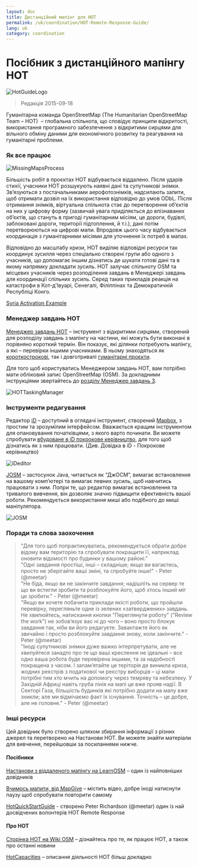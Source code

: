 ```yaml
---
layout: doc
title: Дистанційний мапінг для HOT  
permalink: /uk/coordination/HOT-Remote-Response-Guide/ 
lang: uk
category: coordination
---
```


# Посібник з дистанційного мапінгу HOT   

![HotGuideLogo](/images/hot-logo.png)  

> Редакція 2015-09-18  

Гуманітарна команда OpenStreetMap (The Humanitarian OpenStreetMap Team – HOT)  – глобальна спільнота, що сповідує принципи відкритості, використання програмного забезпечення з відкритими сирцями для вільного обміну даними для економічного розвитку та реагування на гуманітарні проблеми.  

### Як все працює 

![MissingMapsProcess](http://hot.openstreetmap.org/sites/default/files/styles/large/public/process.png?itok=jlAYWov0)  

Більшість робіт в проєктах HOT відбувається віддалено. Після ударів стихії, учасники HOT розшукують наявні дані та супутникові знімки. Зв’язуються з постачальниками аерофотознімків, надсилають запити, щоб отримати дозвіл на їх використання відповідно до умов ODbL. Після отримання знімків, віртуальна спільнота стає до перетворення об’єктів на них у цифрову форму (зазвичай увага приділяється до впізнаваних об’єктів, що стануть в пригоді гуманітарним місіям, це дороги, будівлі, заблоковані дороги, території підтоплення, й т.і.), дані потім перетворюються на цифрові мапи. Впродовж цього часу відбувається координація з гуманітарними місіями для уточнення їх потреб в мапах.  

Відповідно до масштабу кризи, HOT виділяє відповідні ресурси так координує зусилля через спеціально створені групи або одного з учасників, що допомагає іншим дізнатись де шукати готові дані та в якому напрямку докладати зусиль. HOT залучає спільноту OSM та місцевих учасників через розподілення завдань в Менеджері завдань для координації спільних зусиль. Серед таких прикладів реакція на катастрофи в Кот-д'Івуарі, Сенегалі, Філіппінах та Демократичній Республіці Конго.  

[Syria Activation Example](http://hot.openstreetmap.org/updates/2013-01-28_syria_activation)  

### Менеджер завдань HOT 

[Менеджер завдань HOT](http://tasks.hotosm.org/) – інструмент з відкритими сирцями, створений для розподілу завдань з мапінгу на частини, які можуть бути виконані в порівняно короткий термін. Він показує, які ділянки потребують мапінгу, а які – перевірки іншими учасниками. В ньому знаходяться як [короткострокові](http://wiki.openstreetmap.org/wiki/HOT_activation), так і довготривалі [гуманітарні проєкти](http://hot.openstreetmap.org/projects).  

Для того щоб користуватись Менеджером завдань HOT, вам потрібно мати обліковий запис OpenStreetMap (OSM). За докладними інструкціями звертайтесь до [розділу Менеджер завдань 3](http://learnosm.org/uk/coordination/tasking-manager3/).  

![HOTTaskingManager](http://hot.openstreetmap.org/sites/default/files/styles/large/public/task_manager_v2_screenshot_CAR_example.png?itok=Q35ytxKl)  

### Інструменти редагування 

Редактор [iD](/uk/beginner/id-editor/) – доступний в оглядачі інструмент, створений [Mapbox](https://www.mapbox.com/), з простим та зрозумілим інтерфейсом. Вважається кращим інструментом для опановування початківцями, з якого варто починати. Ви можете спробувати [вбудоване в iD покрокове керівництво](https://preview.ideditor.com/release#walkthrough=true), для того щоб дізнатись як з ним працювати. (Див. Довідка в iD - Покрокове керівництво)  

![iDeditor](https://blog.openstreetmap.org/wp-content/uploads/2013/08/id-editor-sotm-us-2013-venue-screenshot.png)  


[JOSM](https://josm.openstreetmap.de/) – застосунок Java, читається як “ДжОСМ”, вимагає встановлення на вашому комп’ютері та вимагає певних зусиль, щоб навчитись працювати з ним. Попри те, що редактор вимагає встановлення та тривалого вивчення, він дозволяє значно підвищити ефективність вашої роботи. Рекомендується використання миші або подібного до миші маніпулятора.  

![JOSM](http://njgeo.org/wp-content/uploads/2010/07/josm_osm_editor.png)  

### Поради та слова заохочення

> "Для того щоб попрактикуватись, рекомендується обрати добре відому вам територію та спробувати покращити її, наприклад оновити відомості про будинки у вашому районі."  
> "Одні завдання простіші, інші – складніше; якщо ви вагаєтесь, просто не зберігайте ваші зміні, та спробуйте інше!" - Peter (@meetar)  
> "Не біда, якщо ви не закінчите завдання; надішліть на сервер те що ви встигли зробити та розблокуйте його, щоб хтось інший міг це зробити." - Peter (@meetar)  
> "Якщо ви хочете побачити приклади якісті роботи, що пройшли перевірку, перегляньте одне із зелених «затверджених» завдань. Не хвилюйтесь, натискання кнопки "Переглянути роботу" ("Review the work") не зобов’язує вас ні до чого – воно просто блокує завдання так, ніби ви його редагуєте. Завантажте його як звичайно і просто розблокуйте завдання знову, коли закінчите." - Peter (@meetar)  
> "Іноді супутникові знімки дуже важко інтерпретувати, але не хвилуйтеся занадто про те що ваші креслення не ідеальні – все одно ваша робота буде перевірена іншими, та за надобності покращена з часом. І запам’ятайте це теріторія де виникла криза, жодних реєстрів з податкової чи реєстру виборців – ці мапи потрібні тим хто мчить на допомогу через темряву та небезпеку. У Західній Африці навіть груба лінія на мапі це вже прояв надії. В Секторі Газа, більшість будинків які потрібно додати на мапу вже зникли; але ми відмічаємо факт їх існування. Точність – це добре, але не головне." - Peter (@meetar)  
 
### Інші ресурси 

Цей довідник було створено шляхом збирання інформації з різних джерел та перетворено на Настанови HOT. Ви можете знайти матеріали для вивчення, перейшовши за посиланнями нижче.  

#### Посібники

[Настанови з віддаленого мапінгу на LearnOSM](/uk/coordination/remote/) – один із найповніших довідників  

[Вчимось мапити, від MapGive](http://mapgive.state.gov/learn-to-map/) – містить відео, добре іноді натиснути паузу щоб спробувати повторити самому  

[HotQuickStartGuide](https://gist.github.com/meetar/b9929dfec129d1d7f5f2) - створено Peter Richardson (@meetar) один із най досвідчених волонтерів HOT Remote Response  

#### Про HOT 

[Сторінка HOT на Wiki OSM](http://wiki.openstreetmap.org/wiki/Humanitarian_OSM_Team) – дізнайтесь про те, як працює HOT, а також про останні новини  

[HotCapacities](http://hot.openstreetmap.org/about/hot_capacities) – описання діяльності HOT більш докладно  